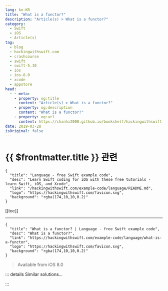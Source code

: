 ```yaml
---
lang: ko-KR
title: "What is a functor?"
description: "Article(s) > What is a functor?"
category:
  - Swift
  - iOS
  - Article(s)
tag: 
  - blog
  - hackingwithswift.com
  - crashcourse
  - swift
  - swift-5.10
  - ios
  - ios-8.0
  - xcode
  - appstore
head:
  - - meta:
    - property: og:title
      content: "Article(s) > What is a functor?"
    - property: og:description
      content: "What is a functor?"
    - property: og:url
      content: https://chanhi2000.github.io/bookshelf/hackingwithswift.com/example-code/language/what-is-a-functor.html
date: 2019-03-28
isOriginal: false
---
```


# {{ $frontmatter.title }} 관련

```component VPCard
{
  "title": "Language - free Swift example code",
  "desc": "Learn Swift coding for iOS with these free tutorials - learn Swift, iOS, and Xcode",
  "link": "/hackingwithswift.com/example-code/language/README.md",
  "logo": "https://hackingwithswift.com/favicon.svg",
  "background": "rgba(174,10,10,0.2)"
}
```

[[toc]]

---

```component VPCard
{
  "title": "What is a functor? | Language - free Swift example code",
  "desc": "What is a functor?",
  "link": "https://hackingwithswift.com/example-code/language/what-is-a-functor",
  "logo": "https://hackingwithswift.com/favicon.svg",
  "background": "rgba(174,10,10,0.2)"
}
```

> Available from iOS 8.0

<!-- TODO: 작성 -->

<!-- 
A functor is any data type that can be mapped over using `map()`, as long it abides by two laws:

1. If your map function is the identity function (i.e. it just returns each element without transformation) then your input and output must be the same.
<li>If you compose function A and function B to make function C then use the result with `map()`, the result should be the same as mapping first A then B individually.

Both of those laws sound obvious, but that doesn’t mean they aren’t important. Arrays are functors, sets are functors, optionals are functors, and more.

-->

::: details Similar solutions…

<!--
/example-code/language/what-are-convenience-initializers">What are convenience initializers? 
/example-code/language/how-to-count-element-frequencies-in-an-array">How to count element frequencies in an array 
/example-code/language/how-to-convert-data-to-a-string">How to convert Data to a String 
/example-code/language/how-to-group-arrays-using-dictionaries">How to group arrays using dictionaries 
/example-code/language/how-to-toggle-a-boolean-value">How to toggle a boolean value</a>
-->

:::

